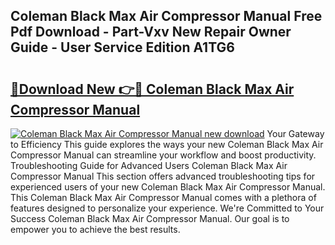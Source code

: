 ## Coleman Black Max Air Compressor Manual Free Pdf Download - Part-Vxv New Repair Owner Guide - User Service Edition A1TG6

# <h2><a href="http://bc79526.oget.top/?id=Coleman+Black+Max+Air+Compressor+Manual">🔗Download New 👉🔴 Coleman Black Max Air Compressor Manual</a></h2>

[![Coleman Black Max Air Compressor Manual new download](https://i.imgur.com/5g1atiW.png)](http://bc79526.oget.top/?id=Coleman+Black+Max+Air+Compressor+Manual)
Your Gateway to Efficiency This guide explores the ways your new Coleman Black Max Air Compressor Manual can streamline your workflow and boost productivity. Troubleshooting Guide for Advanced Users Coleman Black Max Air Compressor Manual This section offers advanced troubleshooting tips for experienced users of your new Coleman Black Max Air Compressor Manual. This Coleman Black Max Air Compressor Manual comes with a plethora of features designed to personalize your experience. We're Committed to Your Success Coleman Black Max Air Compressor Manual. Our goal is to empower you to achieve the best results.
